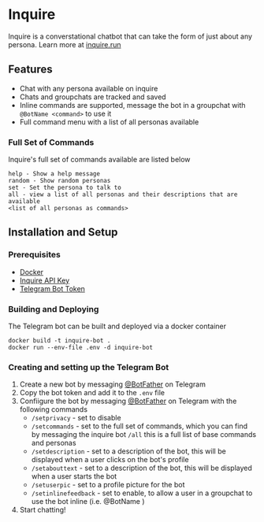 # Inquire

Inquire is a converstational chatbot that can take the form of just about any persona. Learn more at [inquire.run](https://inquire.run)

## Features 
- Chat with any persona available on inquire
- Chats and groupchats are tracked and saved
- Inline commands are supported, message the bot in a groupchat with `@BotName <command>` to use it
- Full command menu with a list of all personas available

### Full Set of Commands
Inquire's full set of commands available are listed below 
```
help - Show a help message
random - Show random personas
set - Set the persona to talk to
all - view a list of all personas and their descriptions that are available
<list of all personas as commands>
```

## Installation and Setup
### Prerequisites
- [Docker](https://docs.docker.com/install/)
- [Inquire API Key](https://inquire.run)
- [Telegram Bot Token](###Creating-and-setting-up-the-Telegram-Bot)

### Building and Deploying 
The Telegram bot can be built and deployed via a docker container
```
docker build -t inquire-bot .
docker run --env-file .env -d inquire-bot
```

### Creating and setting up the Telegram Bot
1. Create a new bot by messaging [@BotFather](https://t.me/BotFather) on Telegram
2. Copy the bot token and add it to the `.env` file
3. Confiigure the bot by messaging [@BotFather](https://t.me/BotFather) on Telegram with the following commands 
    - `/setprivacy` - set to disable
    - `/setcommands` - set to the full set of commands, which you can find by messaging the inquire bot `/all` this is a full list of base commands and personas
    - `/setdescription` - set to a description of the bot, this will be displayed when a user clicks on the bot's profile
    - `/setabouttext` - set to a description of the bot, this will be displayed when a user starts the bot
    - `/setuserpic` - set to a profile picture for the bot
    - `/setinlinefeedback` - set to enable, to allow a user in a groupchat to use the bot inline (i.e. @BotName <command>)
4. Start chatting!